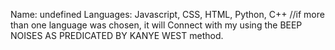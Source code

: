 Name: undefined
Languages: Javascript, CSS, HTML, Python, C++ //if more than one language was chosen, it will 
Connect with my using the BEEP NOISES AS PREDICATED BY KANYE WEST method.